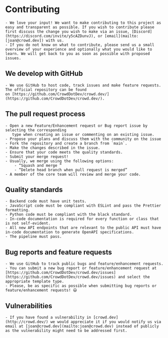 # Contributing  

	- We love your input! We want to make contributing to this project as easy and transparent as possible. If you wish to contribute please first discuss the change you wish to make via an issue, [Discord](https://discord.com/invite/y5cAZDunvJ), or [email](mailto:[joan@crowd.dev]) with us.  
	- If you do not know on what to contribute, please send us a small overview of your experience and optionally what you would like to learn. We will get back to you as soon as possible with proposed issues.  
## We develop with GitHub  
	- We use GitHub to host code, track issues and make feature requests. The official repository can be found on [https://github.com/CrowdDotDev/crowd.dev/](https://github.com/CrowdDotDev/crowd.dev/).  
## The pull request process  
	- Open a new Feature/Enhancement request or Bug report issue by selecting the corresponding  
	   type when creating an issue or commenting on an existing issue.  
	- Propose your plans and discuss them with the community on the issue  
	- Fork the repository and create a branch from `main`.  
	- Make the changes described in the issue.  
	- Ensure that your code meets the quality standards.  
	- Submit your merge request!  
	- Usually, we merge using the following options:  
		- “Squash and merge ”  
		- “Delete head branch when pull request is merged”  
	- A member of the core team will review and merge your code.  
## Quality standards  
	- Backend code must have unit tests.  
	- JavaScript code must be compliant with ESLint and pass the Prettier formatting.  
	- Python code must be compliant with the black standard.  
	- In-code documentation is required for every function or class that is not self-evident.  
	- All new API endpoints that are relevant to the public API must have in-code documentation to generate OpenAPI specifications.  
	- The pipeline must pass.  
## Bug reports and feature requests  
	- We use GitHub to track public bugs and feature/enhancement requests.  
	- You can submit a new bug report or feature/enhancement request at [https://github.com/CrowdDotDev/crowd.dev/issues](https://github.com/CrowdDotDev/crowd.dev/issues) and select the appropriate template type.  
	- Please, be as specific as possible when submitting bug reports or feature/enhancement requests! 😃  
## Vulnerabilities  
	- If you have found a vulnerability in [crowd.dev](http://crowd.dev/) we would appreciate it if you would notify us via email at [joan@crowd.dev](mailto:joan@crowd.dev) instead of publicly as the vulnerability might need to be addressed first.
